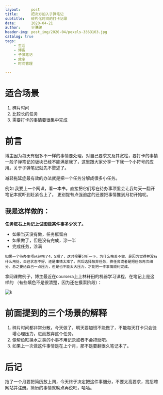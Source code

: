 ```yaml
---
layout:     post
title:      把次方加入子弹笔记
subtitle:   碎片化时间的打卡记录
date:       2020-04-21
author:     少琳肆
header-img: post_img/2020-04/pexels-3363103.jpg
catalog: true
tags:
    - 生活
    - 博客
    - 子弹笔记
    - 效率
    - 时间管理

---
```





# 适合场景

1. 碎片时间
2. 比较长的任务
3. 需要打卡的事情要很集中完成

# 前言 
博主因为每天有很多不一样的事情要处理，对自己要求又及其宽松，要打卡的事情一般子弹笔记的版块已经不能满足我了，这里跟大家分享一下我一个小符号的应用。关于子弹笔记就先不赘述了。

减轻拖延症最有效的办法就是把一个任务分解成很多小任务。

例如 我要上一个网课，看一本书，直接把它们写在待办事项里会让我每天一翻开笔记本就吓到赶紧合上了。 更别提有点强迫症的还要把事情推到月初开始呢。


## 我是这样做的：
**任务框右上角记上试图做某件事多少次了。**

- 如果当天没有做，任务框留白
- 如果做了，但是没有完成，涂一半
-  完成任务，涂满

`如果一个待办事项已经拖了4，5期了，这时候要分析一下，为什么拖着不做，是因为觉得并没有什么用处，自己状态不好，还是事情太难了。然后选择放弃任务，换任务或者是把任务再次细分。总之要给自己一点压力，但是也不能太大压力，才能把一件事情顺利完成。`

拿网课做例子，博主最近在coursera上上林轩田的机器学习课程，在笔记上是这样的 （有些填色不是很清楚，因为还在摸索阶段）：


![k](https://raw.githubusercontent.com/linguoguo/new_zh/master/post_img/2020-04/bujo_1_exemple.png)

# 前面提到的三个场景的解释

1. 碎片时间都非常分散，今天做了，明天要加班不能做了，不能每天打卡只会徒增心理压力，进而放弃这个任务。
2. 像帮鱼缸换水之类的小事不用记录或者不会拖延吧。
3. 如果上一次做这件事情是在上个月，那不是要翻很久笔记本了。


# 后记
拖了一个月要把简历放上网，今天终于决定把这件事细分，不要太高要求，找招聘网站并注册。简历的事情就晚点再说吧，哈哈。


